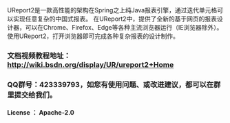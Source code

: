 UReport2是一款高性能的架构在Spring之上纯Java报表引擎，通过迭代单元格可以实现任意复杂的中国式报表。
在UReport2中，提供了全新的基于网页的报表设计器，可以在Chrome、Firefox、Edge等各种主流浏览器运行（IE浏览器除外）。
使用UReport2，打开浏览器即可完成各种复杂报表的设计制作。
### 文档视频教程地址：http://wiki.bsdn.org/display/UR/ureport2+Home
### QQ群号：423339793，如您有使用问题、或改进建议，都可以在群里提交给我们。
#### License ： Apache-2.0

